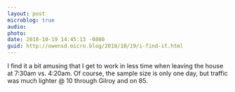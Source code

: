 ```yaml
---
layout: post
microblog: true
audio: 
photo: 
date: 2018-10-19 14:45:13 -0800
guid: http://owensd.micro.blog/2018/10/19/i-find-it.html
---
```

I find it a bit amusing that I get to work in less time when leaving the house at 7:30am vs. 4:20am. Of course, the sample size is only one day, but traffic was much lighter @ 10 through Gilroy and on 85.
